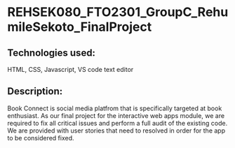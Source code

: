 # REHSEK080_FTO2301_GroupC_RehumileSekoto_FinalProject
## Technologies used: 
HTML, CSS, Javascript, VS code text editor
## Description:
Book Connect is social media platfrom that is specifically targeted at book enthusiast. As our final project for the interactive web apps module, we are required to fix all critical issues and perform a full audit of the existing code. We are provided with user stories that need to resolved in order for the app to be considered fixed.

